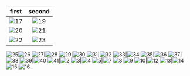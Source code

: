 first                      |second
:-------------------------:|:-------------------------:
![17](https://user-images.githubusercontent.com/65075121/150511597-a3460b46-e4c1-4873-8dc9-1a0eff11ceda.png)|![19](https://user-images.githubusercontent.com/65075121/150511601-21439ae0-8dc2-445c-9bc3-8e81bc354a3d.png)
![20](https://user-images.githubusercontent.com/65075121/150511605-725c2a6d-7060-4896-957c-7e2e401841c2.png)|![21](https://user-images.githubusercontent.com/65075121/150511607-050f4d3c-855f-4bca-9558-d7e834220b51.png)
![22](https://user-images.githubusercontent.com/65075121/150511609-e8e0b288-cbfb-4f8b-acb6-7631d0669623.png)|![23](https://user-images.githubusercontent.com/65075121/150511611-b69b9279-b9e3-49f3-bd03-a85a36bce978.png)
![25](https://user-images.githubusercontent.com/65075121/150511613-daac2985-b26c-457a-a241-186d8dc60ee0.png)![26](https://user-images.githubusercontent.com/65075121/150511616-be930a87-2c2d-4177-80a6-409bdd545dda.png)
![27](https://user-images.githubusercontent.com/65075121/150511619-c782a657-f793-4a9d-9691-0216404dd754.png)|![28](https://user-images.githubusercontent.com/65075121/150511621-6a07afc9-5618-4225-9f7c-05584c5c59ed.png)
![29](https://user-images.githubusercontent.com/65075121/150511626-28b6ab6d-a301-4f79-8d97-0f6168c3a5ec.png)|![30](https://user-images.githubusercontent.com/65075121/150511627-19e5d440-bc66-466a-9472-6cee3679a8d0.png)
![31](https://user-images.githubusercontent.com/65075121/150511628-d79f4c8f-df1c-4c67-a6a1-df0326c9d9cb.png)|![32](https://user-images.githubusercontent.com/65075121/150511630-6ac32dbc-67ad-474d-8b6f-78983124a873.png)
![33](https://user-images.githubusercontent.com/65075121/150511631-9b542746-2299-4834-bd1a-1452789dac2b.png)|![34](https://user-images.githubusercontent.com/65075121/150511633-9b435888-b6df-4336-9a48-14e9e235ee03.png)
![35](https://user-images.githubusercontent.com/65075121/150511635-5e10f44e-6634-4791-a35d-3a13719197df.png)|![36](https://user-images.githubusercontent.com/65075121/150511638-053c33b5-5c77-4b7b-83aa-d5296fa9f76d.png)
![37](https://user-images.githubusercontent.com/65075121/150511640-7385ac22-c669-4be1-9786-2dd3a54ff6fc.png)|![38](https://user-images.githubusercontent.com/65075121/150511641-d587fa71-76f1-42af-bc29-379b44229ff9.png)
![39](https://user-images.githubusercontent.com/65075121/150511645-5af6ad76-9a7c-4ea1-9cdf-738051a77c82.png)|![40](https://user-images.githubusercontent.com/65075121/150511649-4afd58ac-5d70-4ec2-8e55-710311006860.png)
![41](https://user-images.githubusercontent.com/65075121/150511651-bb97d5c6-635c-478e-a527-fb6e43cd6e50.png)|![2](https://user-images.githubusercontent.com/65075121/150511652-d4f066e2-192a-406b-a913-e580988fd16d.png)
![3](https://user-images.githubusercontent.com/65075121/150511654-bd5e00d8-a3b2-4e1f-85dd-d2f1426c7518.png)|![4](https://user-images.githubusercontent.com/65075121/150511658-3652f601-7f60-424f-ac4a-3ab15feb2917.png)
![5](https://user-images.githubusercontent.com/65075121/150511659-86911aa3-076f-4cbb-8223-c66f1007ece1.png)|![7](https://user-images.githubusercontent.com/65075121/150511662-47e744aa-a5ea-4f60-90fd-f260bb3a05fb.png)
![8](https://user-images.githubusercontent.com/65075121/150511663-4f611eb9-a9a1-478e-bab7-af2f5e51681f.png)|![9](https://user-images.githubusercontent.com/65075121/150511666-4629e706-1031-4f7e-b552-5b960eef1ab1.png)
![10](https://user-images.githubusercontent.com/65075121/150511670-ae66f555-c629-4de5-b628-598f65fd2755.png)|![12](https://user-images.githubusercontent.com/65075121/150511673-fe38f414-de0b-4201-b53e-2ce9a5f3fcda.png)
![13](https://user-images.githubusercontent.com/65075121/150511675-75137e54-0d7c-4d4d-b8cb-1d5239dedaf3.png)|![14](https://user-images.githubusercontent.com/65075121/150511678-c8986ecb-8c35-4eb8-aaef-6b9f23ffb7c1.png)
![15](https://user-images.githubusercontent.com/65075121/150511685-d33620be-0511-4b24-a3f0-9e5dd419b8af.png)|![16](https://user-images.githubusercontent.com/65075121/150511690-35c00019-b179-4486-972e-0dcdb1b05a1d.png)

